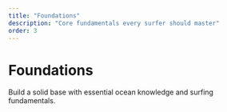 ```yaml
---
title: "Foundations"
description: "Core fundamentals every surfer should master"
order: 3
---
```


# Foundations

Build a solid base with essential ocean knowledge and surfing fundamentals.

